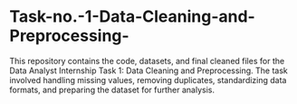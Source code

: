 # Task-no.-1-Data-Cleaning-and-Preprocessing-
This repository contains the code, datasets, and final cleaned files for the Data Analyst Internship Task 1: Data Cleaning and Preprocessing. The task involved handling missing values, removing duplicates, standardizing data formats, and preparing the dataset for further analysis.
